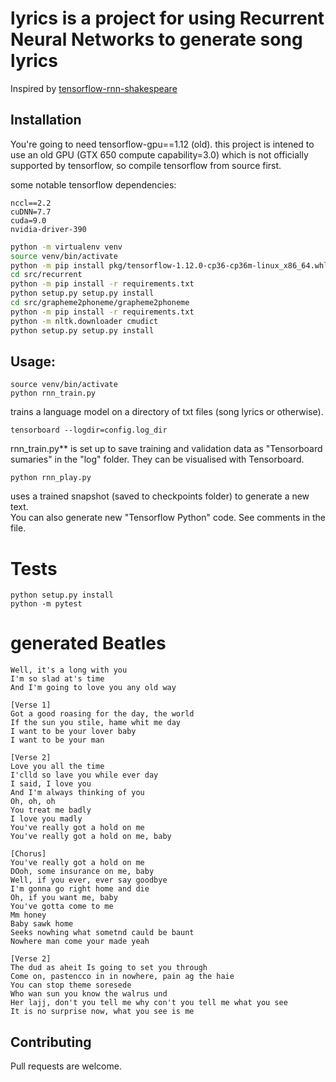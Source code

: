 # lyrics is a project for using Recurrent Neural Networks to generate song lyrics

Inspired by [tensorflow-rnn-shakespeare](https://github.com/martin-gorner/tensorflow-rnn-shakespeare)

## Installation
You're going to need tensorflow-gpu==1.12 (old).
this project is intened to use an old GPU (GTX 650 compute capability=3.0) 
which is not officially supported by tensorflow, so compile tensorflow from source first.

some notable tensorflow dependencies:
```
nccl==2.2
cuDNN=7.7
cuda=9.0
nvidia-driver-390
```

```bash
python -m virtualenv venv
source venv/bin/activate
python -m pip install pkg/tensorflow-1.12.0-cp36-cp36m-linux_x86_64.whl
cd src/recurrent
python -m pip install -r requirements.txt
python setup.py setup.py install
cd src/grapheme2phoneme/grapheme2phoneme
python -m pip install -r requirements.txt
python -m nltk.downloader cmudict
python setup.py setup.py install
```

## Usage:
```
source venv/bin/activate
python rnn_train.py
```
trains a language model on a directory of txt files (song lyrics or otherwise).

```
tensorboard --logdir=config.log_dir
```
rnn_train.py** is set up to save training and validation data as "Tensorboard sumaries" in the "log" folder.
They can be visualised with Tensorboard.

```
python rnn_play.py
``` 
uses a trained snapshot (saved to checkpoints folder) to generate a new text.  
You can also generate new "Tensorflow Python" code. See comments in the file.

# Tests
```
python setup.py install
python -m pytest
```

# generated Beatles
```
Well, it's a long with you
I'm so slad at's time
And I'm going to love you any old way

[Verse 1]
Got a good roasing for the day, the world
If the sun you stile, hame whit me day
I want to be your lover baby
I want to be your man

[Verse 2]
Love you all the time
I'clld so lave you while ever day
I said, I love you
And I'm always thinking of you
Oh, oh, oh
You treat me badly
I love you madly
You've really got a hold on me
You've really got a hold on me, baby

[Chorus]
You've really got a hold on me
DOoh, some insurance on me, baby
Well, if you ever, ever say goodbye
I'm gonna go right home and die
Oh, if you want me, baby
You've gotta come to me
Mm honey
Baby sawk home
Seeks nowhing what sometnd cauld be baunt
Nowhere man come your made yeah

[Verse 2]
The dud as aheit Is going to set you through
Come on, pastencco in in nowhere, pain ag the haie
You can stop theme soresede
Who wan sun you know the walrus und
Her lajj, don't you tell me why con't you tell me what you see
It is no surprise now, what you see is me

```

## Contributing
Pull requests are welcome.
